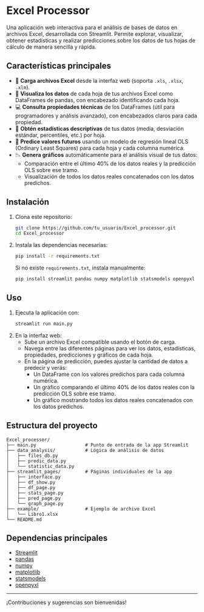 # Excel Processor

Una aplicación web interactiva para el análisis de bases de datos en archivos Excel, desarrollada con Streamlit. Permite explorar, visualizar, obtener estadísticas y realizar predicciones sobre los datos de tus hojas de cálculo de manera sencilla y rápida.

## Características principales

- 📂 **Carga archivos Excel** desde la interfaz web (soporta `.xls`, `.xlsx`, `.xlm`).
- 📰 **Visualiza los datos** de cada hoja de tus archivos Excel como DataFrames de pandas, con encabezado identificando cada hoja.
- 💻 **Consulta propiedades técnicas** de los DataFrames (útil para programadores y análisis avanzado), con encabezados claros para cada propiedad.
- 💾 **Obtén estadísticas descriptivas** de tus datos (media, desviación estándar, percentiles, etc.) por hoja.
- 🧮 **Predice valores futuros** usando un modelo de regresión lineal OLS (Ordinary Least Squares) para cada hoja y cada columna numérica.
- 📉 **Genera gráficos** automáticamente para el análisis visual de tus datos:
  - Comparación entre el último 40% de los datos reales y la predicción OLS sobre ese tramo.
  - Visualización de todos los datos reales concatenados con los datos predichos.

## Instalación

1. Clona este repositorio:
   ```bash
   git clone https://github.com/tu_usuario/Excel_processor.git
   cd Excel_processor
   ```
2. Instala las dependencias necesarias:
   ```bash
   pip install -r requirements.txt
   ```
   Si no existe `requirements.txt`, instala manualmente:
   ```bash
   pip install streamlit pandas numpy matplotlib statsmodels openpyxl
   ```

## Uso

1. Ejecuta la aplicación con:
   ```bash
   streamlit run main.py
   ```
2. En la interfaz web:
   - Sube un archivo Excel compatible usando el botón de carga.
   - Navega entre las diferentes páginas para ver los datos, estadísticas, propiedades, predicciones y gráficos de cada hoja.
   - En la página de predicción, puedes ajustar la cantidad de datos a predecir y verás:
     - Un DataFrame con los valores predichos para cada columna numérica.
     - Un gráfico comparando el último 40% de los datos reales con la predicción OLS sobre ese tramo.
     - Un gráfico mostrando todos los datos reales concatenados con los datos predichos.

## Estructura del proyecto

```
Excel_processor/
├── main.py                  # Punto de entrada de la app Streamlit
├── data_analysis/           # Lógica de análisis de datos
│   ├── files_db.py
│   ├── predic_data.py
│   └── statistic_data.py
├── streamlit_pages/         # Páginas individuales de la app
│   ├── interface.py
│   ├── df_show.py
│   ├── df_page.py
│   ├── stats_page.py
│   ├── pred_page.py
│   └── graph_page.py
├── example/                 # Ejemplo de archivo Excel
│   └── Libro1.xlsx
└── README.md
```

## Dependencias principales
- [Streamlit](https://streamlit.io/)
- [pandas](https://pandas.pydata.org/)
- [numpy](https://numpy.org/)
- [matplotlib](https://matplotlib.org/)
- [statsmodels](https://www.statsmodels.org/)
- [openpyxl](https://openpyxl.readthedocs.io/)

---

¡Contribuciones y sugerencias son bienvenidas!